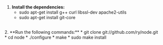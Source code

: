 1. **Install the dependencies:**
	* sudo apt-get install g++ curl libssl-dev apache2-utils
	* sudo apt-get install git-core  
<br />
2. **Run the following commands:**
	* git clone git://github.com/ry/node.git
	* cd node
	* ./configure
	* make
	* sudo make install